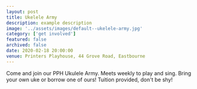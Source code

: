 ```yaml
---
layout: post
title: Ukelele Army
description: example description
image: '../assets/images/default--ukelele-army.jpg'
category: ['get involved']
featured: false
archived: false
date: 2020-02-18 20:00:00
venue: Printers Playhouse, 44 Grove Road, Eastbourne
---
```


Come and join our PPH Ukulele Army. Meets weekly to play and sing. Bring your own uke or borrow one of ours! Tuition provided, don't be shy!
